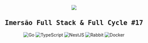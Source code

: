 <p align="center">
  <a href="https://fullcycle.com.br/" target="blank"><img src="https://fullcycle.com.br/wp-content/themes/fullcycle/assets/images/fullcycle-logo.svg"/></a>
</p>

<h2 align="center">
  <samp>Imersão Full Stack & Full Cycle #17</samp>
</h2>

<p align='center'> <img src="https://img.shields.io/badge/go-%2300ADD8.svg?style=for-the-badge&amp;logo=go&amp;logoColor=white" alt="Go">
<img src="https://img.shields.io/badge/typescript-%23007ACC.svg?style=for-the-badge&amp;logo=typescript&amp;logoColor=white" alt="TypeScript">
<img src="https://img.shields.io/badge/nestjs-%23E0234E.svg?style=for-the-badge&amp;logo=nestjs&amp;logoColor=white" alt="NestJS"> <img src="https://img.shields.io/badge/Rabbitmq-FF6600?style=for-the-badge&logo=rabbitmq&logoColor=white" alt="Rabbit"> <img src="https://img.shields.io/badge/docker-%230db7ed.svg?style=for-the-badge&amp;logo=docker&amp;logoColor=white" alt="Docker"></p>
</p>

